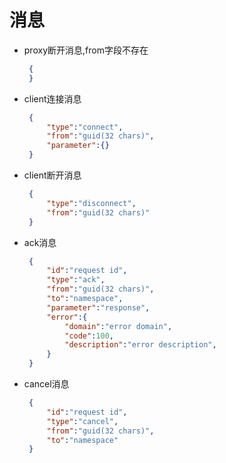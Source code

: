 
# 消息

* proxy断开消息,from字段不存在

   ```json
    {
    }
   ```

* client连接消息

   ```json
    {
        "type":"connect",
        "from":"guid(32 chars)",
        "parameter":{}
    }
   ```

* client断开消息

   ```json
    {
        "type":"disconnect",
        "from":"guid(32 chars)"
    }

   ```

* ack消息

   ```json
    {
        "id":"request id",
        "type":"ack",
        "from":"guid(32 chars)",
        "to":"namespace",
        "parameter":"response",
        "error":{
            "domain":"error domain",
            "code":100,
            "description":"error description",
        }
    }
   ```

* cancel消息

   ```json
    {
        "id":"request id",
        "type":"cancel",
        "from":"guid(32 chars)",
        "to":"namespace"
    }
   ```